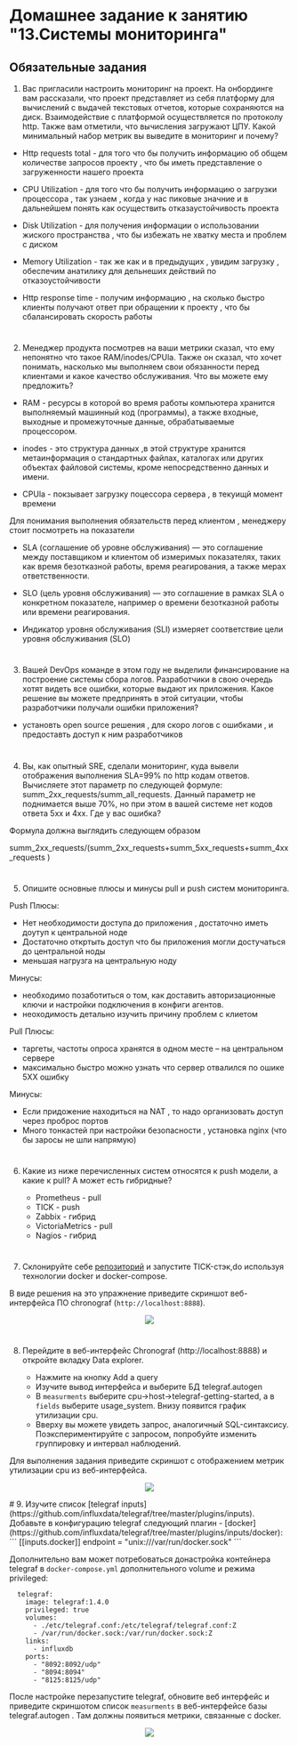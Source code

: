 # Домашнее задание к занятию "13.Системы мониторинга"

## Обязательные задания

1. Вас пригласили настроить мониторинг на проект. На онбординге вам рассказали, что проект представляет из себя 
платформу для вычислений с выдачей текстовых отчетов, которые сохраняются на диск. Взаимодействие с платформой 
осуществляется по протоколу http. Также вам отметили, что вычисления загружают ЦПУ. Какой минимальный набор метрик вы выведите в мониторинг и почему?

 
 - Http requests total - для того что бы получить информацию об общем количестве запросов проекту , что бы иметь представление о загруженности нашего проекта 

 - CPU Utilization - для того что бы получить информацию о загрузки процессора , так узнаем , когда у нас пиковые значние и в дальнейшем понять как осуществить отказаустойчивость проекта 

 - Disk Utilization - для получения информации о использовании жиского пространства , что бы избежать не хватку места и проблем с диском 

 - Memory Utilization - так же как и в предыдущих , увидим загрузку , обеспечим анатилику для дельнеших действий по отказоустойчивости 

- Http response time - получим информацию , на сколько быстро клиенты получают ответ при обращении к проекту , что бы сбалансировать скорость работы 

#
2. Менеджер продукта посмотрев на ваши метрики сказал, что ему непонятно что такое RAM/inodes/CPUla. Также он сказал, 
что хочет понимать, насколько мы выполняем свои обязанности перед клиентами и какое качество обслуживания. Что вы 
можете ему предложить?

- RAM - ресурсы в которой во время работы компьютера хранится выполняемый машинный код (программы), а также входные, выходные и промежуточные данные, обрабатываемые процессором.

- inodes - это структура данных ,в этой структуре хранится метаинформация о стандартных файлах, каталогах или других объектах файловой системы, кроме непосредственно данных и имени.

- CPUla - покзывает загрузку поцессора сервера , в текуищй момент времени 

Для понимания выполнения обязательств перед клиентом , менеджеру стоит посмотреть на показатели 

- SLA (соглашение об уровне обслуживания) — это соглашение между поставщиком и клиентом об измеримых показателях, таких как время безотказной работы, время реагирования, а также мерах ответственности.

- SLO (цель уровня обслуживания) — это соглашение в рамках SLA о конкретном показателе, например о времени безотказной работы или времени реагирования.

- Индикатор уровня обслуживания (SLI) измеряет соответствие цели уровня обслуживания (SLO)

#
3. Вашей DevOps команде в этом году не выделили финансирование на построение системы сбора логов. Разработчики в свою 
очередь хотят видеть все ошибки, которые выдают их приложения. Какое решение вы можете предпринять в этой ситуации, 
чтобы разработчики получали ошибки приложения?

- установть open source решения , для скоро логов с ошибками , и предоставть доступ к ним разработчиков 
#
4. Вы, как опытный SRE, сделали мониторинг, куда вывели отображения выполнения SLA=99% по http кодам ответов. 
Вычисляете этот параметр по следующей формуле: summ_2xx_requests/summ_all_requests. Данный параметр не поднимается выше 
70%, но при этом в вашей системе нет кодов ответа 5xx и 4xx. Где у вас ошибка?

Формула должна выглядить следующем образом 

summ_2xx_requests/(summ_2xx_requests+summ_5xx_requests+summ_4xx_requests )

#
5. Опишите основные плюсы и минусы pull и push систем мониторинга.

Push 
Плюсы:
- Нет необходимости доступа до приложения , достаточно иметь доутуп к центральной ноде 
- Достаточно откртыть доступ что бы приложения могли достучаться до центральной ноды
- меньшая нагрузга на центральную ноду 


Минусы:
- необходимо позаботиться о том, как доставить авторизационные ключи и настройки подключения в конфиги агентов.
- неоходимость детально изучить причину проблем с клиетом 

Pull
Плюсы:
- таргеты, частоты опроса хранятся в одном месте – на центральном сервере
- максимально быстро можно узнать что сервер отвалился по ошике 5XX ошибку

Минусы:
- Если придожение находиться на NAT , то надо организовать доступ через проброс портов
- Много тонкастей при настройки безопасности , установка nginx (что бы заросы не шли напрямую)

#
6. Какие из ниже перечисленных систем относятся к push модели, а какие к pull? А может есть гибридные?

    - Prometheus - pull
    - TICK - push
    - Zabbix - гибрид 
    - VictoriaMetrics - pull
    - Nagios - гибрид 
#
7. Склонируйте себе [репозиторий](https://github.com/influxdata/sandbox/tree/master) и запустите TICK-стэк,do 
используя технологии docker и docker-compose.

В виде решения на это упражнение приведите скриншот веб-интерфейса ПО chronograf (`http://localhost:8888`). 

<p align="center">
  <img width="" height="" src="./scr/1.png">
</p>

#
8. Перейдите в веб-интерфейс Chronograf (http://localhost:8888) и откройте вкладку Data explorer.
        
    - Нажмите на кнопку Add a query
    - Изучите вывод интерфейса и выберите БД telegraf.autogen
    - В `measurments` выберите cpu->host->telegraf-getting-started, а в `fields` выберите usage_system. Внизу появится график утилизации cpu.
    - Вверху вы можете увидеть запрос, аналогичный SQL-синтаксису. Поэкспериментируйте с запросом, попробуйте изменить группировку и интервал наблюдений.

Для выполнения задания приведите скриншот с отображением метрик утилизации cpu из веб-интерфейса.

<p align="center">
  <img width="" height="" src="./scr/2.png">
</p>
#
9. Изучите список [telegraf inputs](https://github.com/influxdata/telegraf/tree/master/plugins/inputs). 
Добавьте в конфигурацию telegraf следующий плагин - [docker](https://github.com/influxdata/telegraf/tree/master/plugins/inputs/docker):
```
[[inputs.docker]]
  endpoint = "unix:///var/run/docker.sock"
```

Дополнительно вам может потребоваться донастройка контейнера telegraf в `docker-compose.yml` дополнительного volume и 
режима privileged:
```
  telegraf:
    image: telegraf:1.4.0
    privileged: true
    volumes:
      - ./etc/telegraf.conf:/etc/telegraf/telegraf.conf:Z
      - /var/run/docker.sock:/var/run/docker.sock:Z
    links:
      - influxdb
    ports:
      - "8092:8092/udp"
      - "8094:8094"
      - "8125:8125/udp"
```

После настройке перезапустите telegraf, обновите веб интерфейс и приведите скриншотом список `measurments` в 
веб-интерфейсе базы telegraf.autogen . Там должны появиться метрики, связанные с docker.

<p align="center">
  <img width="" height="" src="./scr/3.png">
</p>
